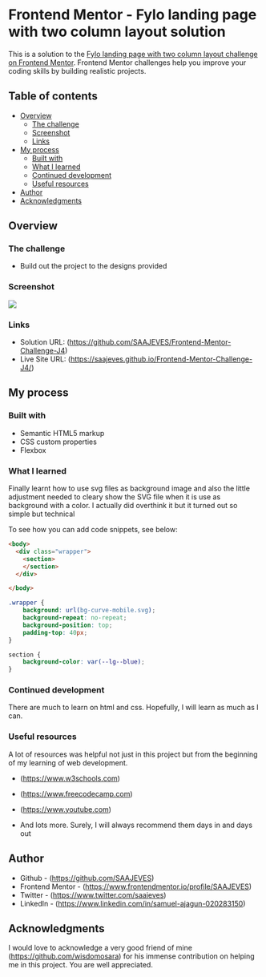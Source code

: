 # Frontend Mentor - Fylo landing page with two column layout solution

This is a solution to the [Fylo landing page with two column layout challenge on Frontend Mentor](https://www.frontendmentor.io/challenges/fylo-landing-page-with-two-column-layout-5ca5ef041e82137ec91a50f5). Frontend Mentor challenges help you improve your coding skills by building realistic projects. 

## Table of contents

- [Overview](#overview)
  - [The challenge](#the-challenge)
  - [Screenshot](#screenshot)
  - [Links](#links)
- [My process](#my-process)
  - [Built with](#built-with)
  - [What I learned](#what-i-learned)
  - [Continued development](#continued-development)
  - [Useful resources](#useful-resources)
- [Author](#author)
- [Acknowledgments](#acknowledgments)



## Overview

### The challenge

- Build out the project to the designs provided

### Screenshot

![](./screenshot_fylo)

### Links

- Solution URL: (https://github.com/SAAJEVES/Frontend-Mentor-Challenge-J4)
- Live Site URL: (https://saajeves.github.io/Frontend-Mentor-Challenge-J4/)

## My process

### Built with

- Semantic HTML5 markup
- CSS custom properties
- Flexbox


### What I learned

Finally learnt how to use svg files as background image and also the little adjustment needed to cleary show the SVG file when it is use as background with a color. I actually did overthink it but it turned out so simple but technical

To see how you can add code snippets, see below:

```html
<body> 
  <div class="wrapper"> 
    <section>
    </section>
  </div>

</body>
```
```css
.wrapper {
    background: url(bg-curve-mobile.svg);
    background-repeat: no-repeat;
    background-position: top;
    padding-top: 40px;
}

section {
    background-color: var(--lg--blue);
}

```



### Continued development

There are much to learn on html and css. Hopefully, I will learn as much as I can.

### Useful resources

A lot of resources was helpful not just in this project but from the beginning of my learning of web development.
- (https://www.w3schools.com) 

- (https://www.freecodecamp.com)

- (https://www.youtube.com)

- And lots more. Surely, I will always recommend them days in and days out



## Author

- Github - (https://github.com/SAAJEVES)
- Frontend Mentor - (https://www.frontendmentor.io/profile/SAAJEVES)
- Twitter - (https://www.twitter.com/saajeves)
- LinkedIn - (https://www.linkedin.com/in/samuel-ajagun-020283150)


## Acknowledgments

I would love to acknowledge a very good friend of mine (https://github.com/wisdomosara) for his immense contribution on helping me in this project. You are well appreciated.
